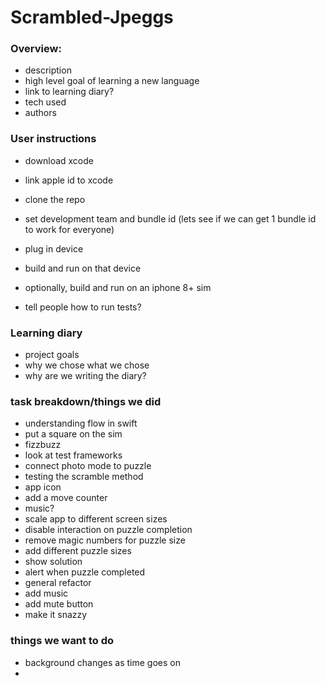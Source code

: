 # Scrambled-Jpeggs


### Overview:

- description
- high level goal of learning a new language
- link to learning diary?
- tech used
- authors

### User instructions

- download xcode
- link apple id to xcode
- clone the repo
- set development team and bundle id (lets see if we can get 1 bundle id to work for everyone)
- plug in device
- build and run on that device
- optionally, build and run on an iphone 8+ sim

- tell people how to run tests?

### Learning diary

- project goals
- why we chose what we chose
- why are we writing the diary?

### task breakdown/things we did

- understanding flow in swift
- put a square on the sim
- fizzbuzz
- look at test frameworks
- connect photo mode to puzzle
- testing the scramble method
- app icon
- add a move counter
- music?
- scale app to different screen sizes
- disable interaction on puzzle completion
- remove magic numbers for puzzle size
- add different puzzle sizes
- show solution
- alert when puzzle completed
- general refactor
- add music
- add mute button
- make it snazzy

### things we want to do

- background changes as time goes on
- 
